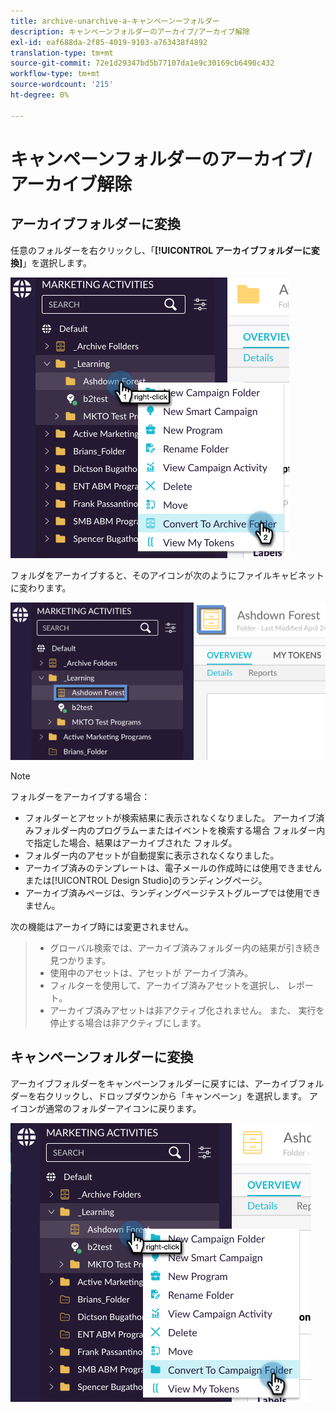 ```yaml
---
title: archive-unarchive-a-キャンペーンーフォルダー
description: キャンペーンフォルダーのアーカイブ/アーカイブ解除
exl-id: eaf688da-2f85-4019-9103-a763438f4892
translation-type: tm+mt
source-git-commit: 72e1d29347bd5b77107da1e9c30169cb6490c432
workflow-type: tm+mt
source-wordcount: '215'
ht-degree: 0%

---
```


# キャンペーンフォルダーのアーカイブ/アーカイブ解除

## アーカイブフォルダーに変換

任意のフォルダーを右クリックし、「**[!UICONTROL アーカイブフォルダーに変換]**」を選択します。

![イメージ1](/help/sky/assets/campaign-folders/archive-unarchive-a-campaign-folder/archive-unarchive-a-campaign-folder-1.png)

フォルダをアーカイブすると、そのアイコンが次のようにファイルキャビネットに変わります。

![イメージ2](/help/sky/assets/campaign-folders/archive-unarchive-a-campaign-folder/archive-unarchive-a-campaign-folder-2.png)

>[!NOTE]
>
>フォルダーをアーカイブする場合：
>
>* フォルダーとアセットが検索結果に表示されなくなりました。
   >アーカイブ済みフォルダー内のプログラムーまたはイベントを検索する場合
   >フォルダー内で指定した場合、結果はアーカイブされた
   >フォルダ。
>* フォルダー内のアセットが自動提案に表示されなくなりました。
>* アーカイブ済みのテンプレートは、電子メールの作成時には使用できません
   >または[!UICONTROL Design Studio]のランディングページ。
>* アーカイブ済みページは、ランディングページテストグループでは使用できません。

>
>
次の機能はアーカイブ時には変更されません。
>
>* グローバル検索では、アーカイブ済みフォルダー内の結果が引き続き見つかります。
>* 使用中のアセットは、アセットが
   >アーカイブ済み。
>* フィルターを使用して、アーカイブ済みアセットを選択し、
   >レポート。
>* アーカイブ済みアセットは非アクティブ化されません。 また、
   >実行を停止する場合は非アクティブにします。

>



## キャンペーンフォルダーに変換

アーカイブフォルダーをキャンペーンフォルダーに戻すには、アーカイブフォルダーを右クリックし、ドロップダウンから「キャンペーン」を選択します。 アイコンが通常のフォルダーアイコンに戻ります。

![イメージ3](/help/sky/assets/campaign-folders/archive-unarchive-a-campaign-folder/archive-unarchive-a-campaign-folder-3.png)
